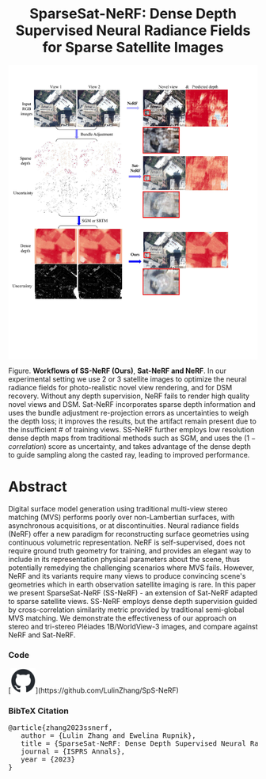 


<h1 style="text-align: center;"> <b>SparseSat-NeRF</b>: Dense Depth Supervised Neural Radiance Fields for Sparse Satellite Images </h1>

<img src="/img/DDSNeRFWorkflow.jpg" alt="NeRF pipelines" 
        width="600" 
        style="display: block; margin: 0 auto">


Figure.  **Workflows of SS-NeRF (Ours)**, **Sat-NeRF and NeRF**. In our experimental setting we use 2 or 3 satellite images to optimize the neural radiance fields for photo-realistic novel view rendering, and for DSM recovery. Without any depth supervision, NeRF fails to render high quality novel views and DSM. Sat-NeRF incorporates sparse depth information and uses the bundle adjustment re-projection errors as uncertainties to weigh the depth loss; it improves the results, but the artifact remain present due to the insufficient $\#$ of training views. SS-NeRF further employs low resolution dense depth maps from traditional methods such as SGM, and uses the $\left(1 - correlation \right)$ score as uncertainty, and takes advantage of the dense depth to guide sampling along the casted ray, leading to improved performance.

# Abstract
Digital surface model generation using traditional multi-view stereo matching (MVS) performs poorly over non-Lambertian surfaces, with asynchronous acquisitions, or at discontinuities. Neural radiance fields (NeRF) offer a new paradigm for reconstructing surface geometries using continuous volumetric representation. NeRF is self-supervised, does not require ground truth geometry for training, and provides an elegant way to include in its representation physical parameters about the scene, thus potentially remedying the challenging scenarios where MVS fails. However, NeRF and its variants require many views to produce convincing scene's geometries which in earth observation satellite imaging is rare. In this paper we present SparseSat-NeRF (SS-NeRF) - an extension of Sat-NeRF adapted to sparse satellite views. SS-NeRF employs dense depth supervision guided by cross-correlation similarity metric provided by traditional semi-global MVS matching. We demonstrate the effectiveness of our approach on stereo and tri-stereo Pléiades 1B/WorldView-3 images, and compare against NeRF and Sat-NeRF.

<h3>Code</h3>
[<img src="/img/github-mark.png"  width="50">](https://github.com/LulinZhang/SpS-NeRF)

<h3>BibTeX Citation</h3>
<pre>@article{zhang2023ssnerf,
   author = {Lulin Zhang and Ewelina Rupnik},
   title = {SparseSat-NeRF: Dense Depth Supervised Neural Radiance Fields for Sparse Satellite Images},
   journal = {ISPRS Annals},
   year = {2023}
}
</pre>
